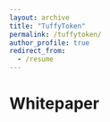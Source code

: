 ```yaml
---
layout: archive
title: "TuffyToken"
permalink: /tuffytoken/
author_profile: true
redirect_from:
  - /resume
---
```


Whitepaper
======
